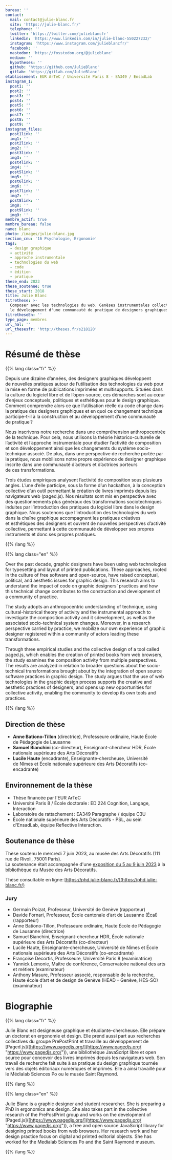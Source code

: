 ```yaml
---
bureau: ''
contact:
  mail: contact@julie-blanc.fr
  site: 'https://julie-blanc.fr/'
  telephone: ''
  twitter: 'https://twitter.com/julieblancfr'
  linkedin: 'https://www.linkedin.com/in/julie-blanc-550227232/'
  instagram: 'https://www.instagram.com/julieblancfr/'
  facebook: ''
  mastodon: 'https://fosstodon.org/@julieblanc'
  medium: ''
  hypotheses: ''
  github: 'https://github.com/JulieBlanc'
  gitlab: 'https://gitlab.com/JulieBlanc'
etablissement: EUR ArTeC / Université Paris 8 - EA349 / EnsadLab
instagram_1:
  post1: ''
  post2: ''
  post3: ''
  post4: ''
  post5: ''
  post6: ''
  post7: ''
  post8: ''
  post9: ''
instagram_files:
  post1link: ''
  img1: ''
  post2link: ''
  img2: ''
  post3link: ''
  img3: ''
  post4link: ''
  img4: ''
  post5link: ''
  img5: ''
  post6link: ''
  img6: ''
  post7link: ''
  img7: ''
  post8link: ''
  img8: ''
  post9link: ''
  img9: ''
membre_actif: true
membre_bureau: false
name: blanc
photo: /images/julie-blanc.jpg
section_cnu: '16 Psychologie, Ergonomie'
tags:
  - design graphique
  - activité
  - approche instrumentale
  - technologies du web
  - code
  - édition
  - pratique
these_end: 2023
these_soutenue: true
these_start: 2018
title: Julie Blanc
titrethese: >-
  Composer avec les technologies du web. Genèses instrumentales collectives pour
  le développement d'une communauté de pratique de designers graphiques
titretheseEn: ''
type_page: membres
url_hal: ''
url_thesesfr: 'http://theses.fr/s218120'
---
```


# Résumé de thèse

{{% lang class="fr" %}}

Depuis une dizaine d’années, des designers graphiques développent de nouvelles pratiques autour de l’utilisation des technologies du web pour la mise en forme de publications imprimées et multisupports. Situées dans la culture du logiciel libre et de l’open-source, ces démarches sont au cœur d’enjeux conceptuels, politiques et esthétiques pour le design graphique. Comment comprendre alors ce que l’utilisation réelle du code change dans la pratique des designers graphiques et en quoi ce changement technique participe-t-il à la construction et au développement d’une communauté de pratique ?

Nous inscrivons notre recherche dans une compréhension anthropocentrée de la technique. Pour cela, nous utilisons la théorie historico-culturelle de l’activité et l’approche instrumentale pour étudier l’activité de composition et son développement ainsi que les changements du système socio-technique associé. De plus, dans une perspective de recherche portée par la pratique, nous mobilisons notre propre expérience de designer graphique inscrite dans une communauté d’acteurs et d’actrices porteurs de ces transformations.

Trois études empiriques analysent l’activité de composition sous plusieurs angles. L’une d’elle participe, sous la forme d’un hackathon, à la conception collective d’un outil permettant la création de livres imprimés depuis les navigateurs web (paged.js). Nos résultats sont mis en perspective avec des questionnements plus généraux des transformations sociotechniques induites par l’introduction des pratiques du logiciel libre dans le design graphique. Nous soutenons que l’introduction des technologies du web dans la chaîne graphique accompagnent les pratiques créatives et esthétiques des designers et ouvrent de nouvelles perspectives d’activité collective, permettant à cette communauté de développer ses propres instruments et donc ses propres pratiques.

{{% /lang %}}

{{% lang class="en" %}}

Over the past decade, graphic designers have been using web technologies for typesetting and layout of printed publications. These approaches, rooted in the culture of free software and open-source, have raised conceptual, political, and aesthetic issues for graphic design. This research aims to understand the impact of code on graphic designers’ practices and how this technical change contributes to the construction and development of a community of practice.

The study adopts an anthropocentric understanding of technique, using cultural-historical theory of activity and the instrumental approach to investigate the composition activity and it sdevelopment, as well as the associated socio-technical system changes. Moreover, in a research perspective carried by practice, we mobilize our own experience of graphic designer registered within a community of actors leading these transformations.

Through three empirical studies and the collective design of a tool called paged.js, which enables the creation of printed books from web browsers, the study examines the composition activity from multiple perspectives. The results are analyzed in relation to broader questions about the socio-technical transformations brought about by the integration of open source software practices in graphic design. The study argues that the use of web technologies in the graphic design process supports the creative and aesthetic practices of designers, and opens up new opportunities for collective activity, enabling the community to develop its own tools and practices.


{{% /lang %}}

## Direction de thèse

* **Anne Bationo-Tillon** (directrice), Professeure ordinaire, Haute École de Pédagogie de Lausanne
* **Samuel Bianchini** (co-directeur), Enseignant-chercheur HDR, École nationale supérieure des Arts Décoratifs
* **Lucile Haute** (encadrante), Enseignante-chercheuse, Université de Nîmes et École nationale supérieure des Arts Décoratifs (co-encadrante)

## Environnement de la thèse

* Thèse financée par l'EUR ArTeC
* Université Paris 8 / École doctorale : ED 224 Cognition, Langage, Interaction
* Laboratoire de rattachement : EA349 Paragraphe / équipe C3U
* École nationale supérieure des Arts Décoratifs - PSL, au sein d'EnsadLab, équipe Reflective Interaction.

## Soutenance de thèse

Thèse soutenu le mercredi 7 juin 2023, au musée des Arts Décoratifs (111 rue de Rivoli, 75001 Paris).\
La soutenance était accompagnée d'une [exposition du 5 au 9 juin 2023](https://phd.julie-blanc.fr/expo.html) à la bibliothèque du Musée des Arts Décoratifs.

Thèse consultable en ligne: [https://phd.julie-blanc.fr/](https://phd.julie-blanc.fr/)

### Jury

* Germain Poizat, Professeur, Université de Genève (rapporteur)
* Davide Fornari, Professeur, École cantonale d’art de Lausanne (Écal) (rapporteur)
* Anne Bationo-Tillon, Professeure ordinaire, Haute École de Pédagogie de Lausanne (directrice)
* Samuel Bianchini, Enseignant-chercheur HDR, École nationale supérieure des Arts Décoratifs (co-directeur)
* Lucile Haute, Enseignante-chercheuse, Université de Nîmes et École nationale supérieure des Arts Décoratifs (co-encadrante)
* Françoise Decortis, Professeure, Université Paris 8 (examinatrice)
* Yannick Lemonie, Maître de conférence, Conservatoire national des arts et métiers (examinateur)
* Anthony Masure, Professeur associé, responsable de la recherche, Haute école d’art et de design de Genève (HEAD – Genève, HES-SO) (examinateur)

# Biographie

{{% lang class="fr" %}}

Julie Blanc est designeuse graphique et étudiante-chercheuse. Elle prépare un doctorat en ergonomie et design. Elle prend aussi part aux recherches collectives du groupe PrePostPrint et travaille au développement de \[Paged.js]\([https://www.pagedjs.org/](https://www.pagedjs.org/ "https://www.pagedjs.org/")), une bibliothèque JavaScript libre et open source pour concevoir des livres imprimés depuis les navigateurs web. Son travail de recherche fait suite à sa pratique du design graphique tournée vers des objets éditoriaux numériques et imprimés. Elle a ainsi travaillé pour le Médialab Sciences Po ou le musée Saint Raymond.

{{% /lang %}}

{{% lang class="en" %}}

Julie Blanc is a graphic designer and student researcher. She is preparing a PhD in ergonomics ans design. She also takes part in the collective research of the PrePostPrint group and works on the development of  \[Paged.js]\([https://www.pagedjs.org/](https://www.pagedjs.org/ "https://www.pagedjs.org/")), a free and open source JavaScript library for designing printed books from web browsers. Her research work and her design practice focus on digital and printed editorial objects. She has worked for the Medialab Sciences Po and the Saint Raymond museum.

{{% /lang %}}
